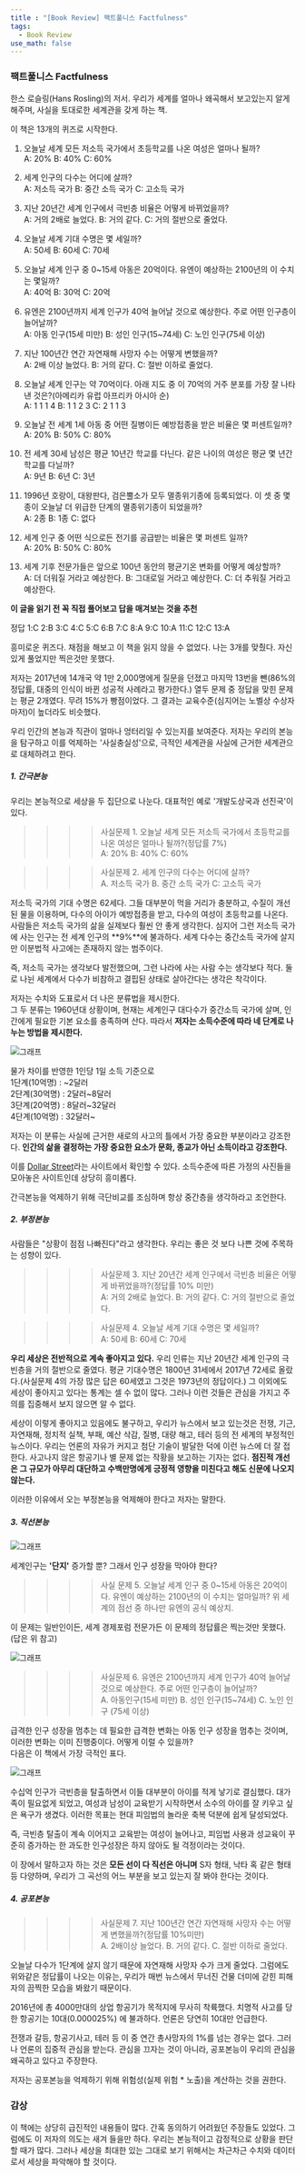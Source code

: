 ```yaml
---
title : "[Book Review] 팩트풀니스 Factfulness"
tags:
  - Book Review
use_math: false
---
```


### 팩트풀니스 Factfulness
한스 로슬링(Hans Rosling)의 저서. 우리가 세계를 얼마나 왜곡해서 보고있는지 알게해주며, 사실을 토대로한 세계관을 갖게 하는 책.  

이 책은 13개의 퀴즈로 시작한다.  
1. 오늘날 세계 모든 저소득 국가에서 초등학교를 나온 여성은 얼마나 될까?  
A: 20%
B: 40%
C: 60%

2. 세계 인구의 다수는 어디에 살까?  
A: 저소득 국가
B: 중간 소득 국가
C: 고소득 국가

3. 지난 20년간 세계 인구에서 극빈층 비율은 어떻게 바뀌었을까?  
A: 거의 2배로 늘었다.
B: 거의 같다.
C: 거의 절반으로 줄었다.

4. 오늘날 세계 기대 수명은 몇 세일까?  
A: 50세
B: 60세
C: 70세

5. 오늘날 세계 인구 중 0~15세 아동은 20억이다. 유엔이 예상하는 2100년의 이 수치는 몇일까?  
A: 40억
B: 30억
C: 20억

6. 유엔은 2100년까지 세계 인구가 40억 늘어날 것으로 예상한다. 주로 어떤 인구층이 늘어날까?  
A: 아동 인구(15세 미만)
B: 성인 인구(15~74세)
C: 노인 인구(75세 이상)

7. 지난 100년간 연간 자연재해 사망자 수는 어떻게 변했을까?  
A: 2배 이상 늘었다.
B: 거의 같다.
C: 절반 이하로 줄었다.

8. 오늘날 세계 인구는 약 70억이다. 아래 지도 중 이 70억의 거주 분포를 가장 잘 나타낸 것은?(아메리카 유럽 아프리카 아시아 순)  
A: 1 1 1 4
B: 1 1 2 3
C: 2 1 1 3

9. 오늘날 전 세계 1세 아동 중 어떤 질병이든 예방접종을 받은 비율은 몇 퍼센트일까?  
A: 20%
B: 50%
C: 80%

10. 전 세계 30세 남성은 평균 10년간 학교를 다닌다. 같은 나이의 여성은 평균 몇 년간 학교를 다닐까?  
A: 9년
B: 6년
C: 3년

11. 1996년 호랑이, 대왕판다, 검은뿔소가 모두 멸종위기종에 등록되었다. 이 셋 중 몇 종이 오늘날 더 위급한 단계의 멸종위기종이 되었을까?  
A: 2종
B: 1종
C: 없다  

12. 세계 인구 중 어떤 식으로든 전기를 공급받는 비율은 몇 퍼센트 일까?  
A: 20%
B: 50%
C: 80%

13. 세계 기후 전문가들은 앞으로 100년 동안의 평균기온 변화를 어떻게 예상할까?  
A: 더 더워질 거라고 예상한다.
B: 그대로일 거라고 예상한다.
C: 더 추워질 거라고 예상한다.

**이 글을 읽기 전 꼭 직접 풀어보고 답을 매겨보는 것을 추천**


정답 1:C 2:B 3:C 4:C 5:C 6:B 7:C 8:A 9:C 10:A 11:C 12:C 13:A

흥미로운 퀴즈다. 채점을 해보고 이 책을 읽지 않을 수 없었다. 나는 3개를 맞췄다. 자신있게 풀었지만 찍은것만 못했다.  

저자는 2017년에 14개국 약 1만 2,000명에게 질문을 던졌고 마지막 13번을 뺀(86%의 정답률, 대중의 인식이 바뀐 성공적 사례라고 평가한다.) 열두 문제 중 정답을 맞힌 문제는 평균 2개였다. 무려 15%가 빵점이었다. 그 결과는 교육수준(심지어는 노벨상 수상자마저)이 높더라도 비슷했다.  

우리 인간의 본능과 직관이 얼마나 엉터리일 수 있는지를 보여준다.  저자는 우리의 본능을 탐구하고 이를 억제하는 '사실충실성'으로, 극적인 세계관을 사실에 근거한 세계관으로 대체하려고 한다.  

##### 1. 간극본능
우리는 본능적으로 세상을 두 집단으로 나눈다. 대표적인 예로 '개발도상국과 선진국'이 있다.  

>>>> 사실문제 1. 오늘날 세계 모든 저소득 국가에서 초등학교를 나온 여성은 얼마나 될까?(정답률 7%)  
A: 20% B: 40% C: 60%  

>>>> 사실문제 2. 세계 인구의 다수는 어디에 살까?  
A. 저소득 국가 B. 중간 소득 국가 C: 고소득 국가  

저소득 국가의 기대 수명은 62세다. 그들 대부분이 먹을 거리가 충분하고, 수질이 개선된 물을 이용하며, 다수의 아이가 예방접종을 받고, 다수의 여성이 초등학교를 나온다. 사람들은 저소득 국가의 삶을 실제보다 훨씬 안 좋게 생각한다. 심지어 그런 저소득 국가에 사는 인구는 전 세계 인구의 **9%**에 불과하다. 세계 다수는 중간소득 국가에 살지만 이분법적 사고에는 존재하지 않는 범주이다.   

즉, 저소득 국가는 생각보다 발전했으며, 그런 나라에 사는 사람 수는 생각보다 적다. 둘로 나뉜 세계에서 다수가 비참하고 결핍된 상태로 살아간다는 생각은 착각이다.

 저자는 수치와 도표로서 더 나은 분류법을 제시한다.  
그 두 분류는 1960년대 상황이며, 현재는 세계인구 대다수가 중간소득 국가에 살며, 인간에게 필요한 기본 요소를 충족하며 산다. 따라서 **저자는 소득수준에 따라 네 단계로 나누는 방법을 제시한다.**  

![그래프](https://t1.daumcdn.net/thumb/R720x0/?fname=http://t1.daumcdn.net/brunch/service/user/2HeB/image/v-Ous1WmsuZE0McyErEd4jXsrYc)  

물가 차이를 반영한 1인당 1일 소득 기준으로  
1단계(10억명) : ~2달러  
2단계(30억명) : 2달러~8달러  
3단계(20억명) : 8달러~32달러  
4단계(10억명) : 32달러~  

저자는 이 분류는 사실에 근거한 새로의 사고의 틀에서 가장 중요한 부분이라고 강조한다. **인간의 삶을 결정하는 가장 중요한 요소가 문화, 종교가 아닌 소득이라고 강조한다.**

이를 [Dollar Street](https://www.gapminder.org/dollar-street/matrix)라는 사이트에서 확인할 수 있다. 소득수준에 따른 가정의 사진들을 모아놓은 사이트인데 상당히 흥미롭다.  

간극본능을 억제하기 위해 극단비교를 조심하며 항상 중간층을 생각하라고 조언한다.  

##### 2. 부정본능
사람들은 "상황이 점점 나빠진다"라고 생각한다. 우리는 좋은 것 보다 나쁜 것에 주목하는 성향이 있다.  

>>>> 사실문제 3. 지난 20년간 세계 인구에서 극빈층 비율은 어떻게 바뀌었을까?(정답률 10% 미만)  
A: 거의 2배로 늘었다. B: 거의 같다. C: 거의 절반으로 줄었다.  

>>>> 사실문제 4. 오늘날 세계 기대 수명은 몇 세일까?  
A: 50세 B: 60세 C: 70세  

**우리 세상은 전반적으로 계속 좋아지고 있다.** 우리 인류는 지난 20년간 세계 인구의 극빈층을 거의 절반으로 줄였다. 평균 기대수명은 1800년 31세에서 2017년 72세로 올랐다.(사실문제 4의 가장 많은 답은 60세였고 그것은 1973년의 정답이다.) 그 이외에도 세상이 좋아지고 있다는 통계는 셀 수 없이 많다. 그러나 이런 것들은 관심을 가지고 주의를 집중해서 보지 않으면 알 수 없다.  

세상이 이렇게 좋아지고 있음에도 불구하고, 우리가 뉴스에서 보고 있는것은 전쟁, 기근, 자연재해, 정치적 실책, 부패, 예산 삭감, 질병, 대량 해고, 테러 등의 전 세계의 부정적인 뉴스이다. 우리는 언론의 자유가 커지고 첨단 기술이 발달한 덕에 이런 뉴스에 더 잘 접한다. 사고나지 않은 항공기나 별 문제 없는 작황을 보고하는 기자는 없다. **점진적 개선은 그 규모가 아무리 대단하고 수백만명에게 긍정적 영향을 미친다고 해도 신문에 나오지 않는다.**  

이러한 이유에서 오는 부정본능을 억제해야 한다고 저자는 말한다.  

##### 3. 직선본능
![그래프](https://post-phinf.pstatic.net/MjAxOTAyMTFfOTMg/MDAxNTQ5ODc1MDk2ODA2.6koOfwHckM0SxhYFr9n2tcWXRyPISqHTYqXDeBzLGr4g.3fscKvYf9b9B4ImFcvYyc6hS3gjpipmr4dhiWgC8E58g.PNG/117%EC%AA%BD_%EC%A7%81%EC%84%A0%EB%B3%B8%EB%8A%A5.png?type=w1200)  

세계인구는 **'단지'** 증가할 뿐? 그래서 인구 성장을 막아야 한다?  

>>>> 사실 문제 5. 오늘날 세계 인구 중 0~15세 아동은 20억이다. 유엔이 예상하는 2100년의 이 수치는 얼마일까? 위 세계의 점선 중 하나만 유엔의 공식 예상치.  

이 문제는 일반인이든, 세계 경제포럼 전문가든 이 문제의 정답률은 찍는것만 못했다. (답은 위 참고)  

![그래프](https://post-phinf.pstatic.net/MjAxOTAyMTFfMjMw/MDAxNTQ5ODc1ODUyMTgw.P5hsPyUZs-6WmacRMfrng4gVHFCYJAv6VHaaArv9YAwg.iEzvNFIDGtvc0UE-JZZ2k7rMSepXfJsEDoV3acmyZU8g.PNG/124%EC%AA%BD_%EC%9C%A0%EC%97%94%EC%98%88%EC%B8%A1.png?type=w1200)  

>>>> 사실문제 6. 유엔은 2100년까지 세계 인구가 40억 늘어날 것으로 예상한다. 주로 어떤 인구층이 늘어날까?  
A. 아동인구(15세 미만) B. 성인 인구(15~74세) C. 노인 인구 (75세 이상)  

급격한 인구 성장을 멈추는 데 필요한 급격한 변화는 아동 인구 성장을 멈추는 것이며, 이러한 변화는 이미 진행중이다. 어떻게 이럴 수 있을까?  
다음은 이 책에서 가장 극적인 표다.  

![그래프](https://post-phinf.pstatic.net/MjAxOTAyMTFfMjM3/MDAxNTQ5ODc1OTI3Nzcz.lhfGFjtybWGbV4lHxGWdl1kAWdsiiwG6gAb8raDZ8JUg.N_YAIqwMFBzDNxkA3jPCTV4Hxw31yYzC_A53nMMU83Mg.PNG/125%EC%AA%BD_1%EC%9D%B8%EC%97%AC%EC%84%B1%EC%B6%9C%EC%83%9D%EC%95%84.png?type=w1200)  

수십억 인구가 극빈층을 탈출하면서 이들 대부분이 아이를 적게 낳기로 결심했다. 대가족이 필요없게 되었고, 여성과 남성이 교육받기 시작하면서 소수의 아이를 잘 키우고 싶은 욕구가 생겼다. 이러한 목표는 현대 피임법의 놀라운 축복 덕분에 쉽게 달성되었다.  

즉, 극빈층 탈출이 계속 이어지고 교육받는 여성이 늘어나고, 피임법 사용과 성교육이 꾸준히 증가하는 한 과도한 인구성장은 하지 않아도 될 걱정이라는 것이다.  

이 장에서 말하고자 하는 것은 **모든 선이 다 직선은 아니며** S자 형태, 낙타 혹 같은 형태 등 다양하며, 우리가 그 곡선의 어느 부분을 보고 있는지 잘 봐야 한다는 것이다.  

##### 4. 공포본능
>>>> 사실문제 7. 지난 100년간 연간 자연재해 사망자 수는 어떻게 변했을까?(정답률 10%미만)  
A. 2배이상 늘었다. B. 거의 같다. C. 절반 이하로 줄었다.  

오늘날 다수가 1단계에 살지 않기 때문에 자연재해 사망자 수가 크게 줄었다. 그럼에도 위와같은 정답률이 나오는 이유는, 우리가 매번 뉴스에서 무너진 건물 더미에 갇힌 피해자의 끔찍한 모습을 봐왔기 때문이다.  

2016년에 총 4000만대의 상업 항공기가 목적지에 무사히 착륙했다. 치명적 사고를 당한 항공기는 10대(0.000025%) 에 불과하다. 언론은 당연히 10대만 언급한다.  

전쟁과 갈등, 항공기사고, 테러 등 이 중 연간 총사망자의 1%를 넘는 경우는 없다. 그러나 언론의 집중적 관심을 받는다. 관심을 끄자는 것이 아니라, 공포본능이 우리의 관심을 왜곡하고 있다고 주장한다.  

저자는 공포본능을 억제하기 위해 위험성(실제 위험 * 노출)을 계산하는 것을 권한다.  






### 감상
이 책에는 상당히 급진적인 내용들이 많다. 간혹 동의하기 어려웠던 주장들도 있었다. 그럼에도 이 저자의 의도는 새겨 들을만 하다. 우리는 본능적이고 감정적으로 상황을 판단할 때가 많다. 그러나 세상을 최대한 있는 그대로 보기 위해서는 차근차근 수치와 데이터로서 세상을 파악해야 할 것이다. 


